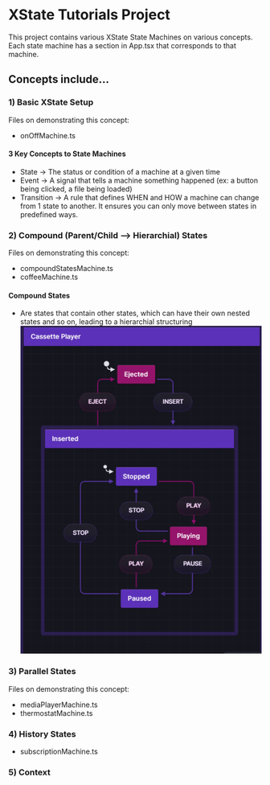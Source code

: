 # XState Tutorials Project

This project contains various XState State Machines on various concepts. Each 
state machine has a section in App.tsx that corresponds to that machine.

## Concepts include... <br />
### 1) Basic XState Setup 
Files on demonstrating this concept: <br />
* onOffMachine.ts <br />
#### 3 Key Concepts to State Machines
* State → The status or condition of a machine at a given time
* Event → A signal that tells a machine something happened (ex: a button being clicked, a file being loaded)
* Transition → A rule that defines WHEN and HOW a machine can change from 1 state to another. It ensures you can only move between states in predefined ways.
### 2) Compound (Parent/Child --> Hierarchial) States
Files on demonstrating this concept: <br />
* compoundStatesMachine.ts
* coffeeMachine.ts
#### Compound States
* Are states that contain other states, which can have their own nested states and so on, leading to a hierarchial structuring <br />
![Alt text](images/compound-states.png)

### 3) Parallel States
Files on demonstrating this concept: <br />
* mediaPlayerMachine.ts
* thermostatMachine.ts

### 4) History States
* subscriptionMachine.ts
### 5) Context
